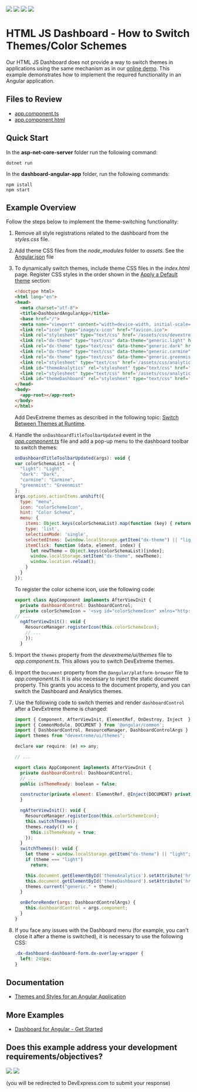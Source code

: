 <!-- default badges list -->
![](https://img.shields.io/endpoint?url=https://codecentral.devexpress.com/api/v1/VersionRange/186794623/24.2.1%2B)
[![](https://img.shields.io/badge/Open_in_DevExpress_Support_Center-FF7200?style=flat-square&logo=DevExpress&logoColor=white)](https://supportcenter.devexpress.com/ticket/details/T828717)
[![](https://img.shields.io/badge/📖_How_to_use_DevExpress_Examples-e9f6fc?style=flat-square)](https://docs.devexpress.com/GeneralInformation/403183)
[![](https://img.shields.io/badge/💬_Leave_Feedback-feecdd?style=flat-square)](#does-this-example-address-your-development-requirementsobjectives)
<!-- default badges end -->

# HTML JS Dashboard - How to Switch Themes/Color Schemes

Our HTML JS Dashboard does not provide a way to switch themes in applications using the same mechanism as in our [online demo](https://demos.devexpress.com/Dashboard/). This example demonstrates how to implement the required functionality in an Angular application.

## Files to Review

* [app.component.ts](./dashboard-angular-app/src/app/app.component.ts)
* [app.component.html](./dashboard-angular-app/src/app/app.component.html)

## Quick Start

In the **asp-net-core-server** folder run the following command:

```
dotnet run
```

In the **dashboard-angular-app** folder, run the following commands:

```
npm istall
npm start
```

## Example Overview

Follow the steps below to implement the theme-switching functionality:


1. Remove all style registrations related to the dashboard from the *styles.css* file.
1. Add theme CSS files from the _node_modules_ folder to _assets_. See the [Angular.json](dashboard-angular-app/angular.json#L23-L41) file
1. To dynamically switch themes, include theme CSS files in the *index.html* page. Register CSS styles in the order shown in the [Apply a Default theme](https://docs.devexpress.com/Dashboard/119299#apply-a-built-in-theme) section:

    ```html
    <!doctype html>
    <html lang="en">
    <head>
      <meta charset="utf-8">
      <title>DashboardAngularApp</title>
      <base href="/">
      <meta name="viewport" content="width=device-width, initial-scale=1">
      <link rel="icon" type="image/x-icon" href="favicon.ico">
      <link rel="stylesheet" type="text/css" href='/assets/css/devextreme/dx.common.css'/>
      <link rel="dx-theme" type="text/css" data-theme="generic.light" href='/assets/css/devextreme/dx.light.css' data-active="true" />
      <link rel="dx-theme" type="text/css" data-theme="generic.dark" href='/assets/css/devextreme/dx.dark.css' data-active="false" />
      <link rel="dx-theme" type="text/css" data-theme="generic.carmine" href='/assets/css/devextreme/dx.carmine.css' data-active="false" />
      <link rel="dx-theme" type="text/css" data-theme="generic.greenmist" href='/assets/css/devextreme/dx.greenmist.css' data-active="false" />
      <link rel="stylesheet" type="text/css" href='/assets/css/analytics/dx-analytics.common.css' />
      <link id="themeAnalytics" rel="stylesheet" type="text/css" href='/assets/css/analytics/dx-analytics.light.css' />
      <link rel="stylesheet" type="text/css" href='/assets/css/analytics/dx-querybuilder.css' />
      <link id="themeDashboard" rel="stylesheet" type="text/css" href='/assets/css/dashboard/dx-dashboard.light.css' />
    </head>
    <body>
      <app-root></app-root>
    </body>
    </html>
    ```
   Add DevExtreme themes as described in the following topic: [Switch Between Themes at Runtime](https://js.devexpress.com/Angular/Documentation/Guide/Themes_and_Styles/Predefined_Themes/#Switch_Between_Themes_at_Runtime).

4. Handle the `onDashboardTitleToolbarUpdated` event in the [*app.component.ts*](dashboard-angular-app/src/app/app.component.ts) file and add a pop-up menu to the dashboard toolbar to switch themes:

    ```js  
    onDashboardTitleToolbarUpdated(args): void {
    var colorSchemaList = {
      "light": "Light",
      "dark": "Dark",
      "carmine": "Carmine",
      "greenmist": "Greenmist"
    };
    args.options.actionItems.unshift({
      type: "menu",
      icon: "colorSchemeIcon",
      hint: "Color Schema",
      menu: {
        items: Object.keys(colorSchemaList).map(function (key) { return colorSchemaList[key] }),
        type: 'list',
        selectionMode: 'single',
        selectedItems: [window.localStorage.getItem("dx-theme") || "light"],
        itemClick: function (data, element, index) {
          let newTheme = Object.keys(colorSchemaList)[index];
          window.localStorage.setItem("dx-theme", newTheme);
          window.location.reload();
        }
      }
    });  
    ```

    To register the color scheme icon, use the following code:

    ```js
    export class AppComponent implements AfterViewInit {
      private dashboardControl: DashboardControl;
      private colorSchemeIcon = '<svg id="colorSchemeIcon" xmlns="http://www.w3.org/2000/svg" viewBox="0 0 24 24"><defs><style>.dx_gray{fill:#7b7b7b;}</style></defs><title>Themes copy</title><path class="dx_gray" d="M12,3a9,9,0,0,0,0,18c7,0,1.35-3.13,3-5,1.4-1.59,6,4,6-4A9,9,0,0,0,12,3ZM5,10a2,2,0,1,1,2,2A2,2,0,0,1,5,10Zm3,7a2,2,0,1,1,2-2A2,2,0,0,1,8,17Zm3-8a2,2,0,1,1,2-2A2,2,0,0,1,11,9Zm5,1a2,2,0,1,1,2-2A2,2,0,0,1,16,10Z" /></svg>';
    // ...
      ngAfterViewInit(): void {
        ResourceManager.registerIcon(this.colorSchemeIcon);
        // ...
        });
      }
    ```  
1. Import the `themes` property from the _devextreme/ui/themes_ file to *app.component.ts*. This allows you to switch DevExtreme themes.
1. Import the `Document` property from the `@angular/platform-browser` file to *app.component.ts*. It is also necessary to inject the static document property. This grants you access to the document property, and you can switch the Dashboard and Analytics themes.

1. Use the following code to switch themes and render `dashboardControl` after a DevExtreme theme is changed:

    ```js
    import { Component, AfterViewInit, ElementRef, OnDestroy, Inject  } from '@angular/core';
    import { CommonModule, DOCUMENT } from '@angular/common';
    import { DashboardControl, ResourceManager, DashboardControlArgs } from 'devexpress-dashboard';
    import themes from "devextreme/ui/themes";
    
    declare var require: (e) => any;
    
    // ... 
    
    export class AppComponent implements AfterViewInit {
      private dashboardControl: DashboardControl;
      // ...
      public isThemeReady: boolean = false;
    
      constructor(private element: ElementRef, @Inject(DOCUMENT) private document) {
      }
    
      ngAfterViewInit(): void {
        ResourceManager.registerIcon(this.colorSchemeIcon);
        this.switchThemes();
        themes.ready(() => {
          this.isThemeReady = true;
        });
      }
      switchThemes(): void {
        let theme = window.localStorage.getItem("dx-theme") || "light";
        if (theme === "light")
          return;
    
        this.document.getElementById('themeAnalytics').setAttribute('href', 'assets/css/analytics/dx-analytics.' + theme + '.css');
        this.document.getElementById('themeDashboard').setAttribute('href', 'assets/css/dashboard/dx-dashboard.' + theme + '.css');
        themes.current("generic." + theme);
      }
    
      onBeforeRender(args: DashboardControlArgs) {
        this.dashboardControl = args.component;
      }
    }
    ```

1. If you face any issues with the Dashboard menu (for example, you can't close it after a theme is switched), it is necessary to use the following CSS:

    ```css
    .dx-dashboard-dashboard-form.dx-overlay-wrapper {  
      left: 240px;  
    }   
    ```
## Documentation

* [Themes and Styles for an Angular Application](https://docs.devexpress.com/Dashboard/402098)

## More Examples

* [Dashboard for Angular - Get Started](https://github.com/DevExpress-Examples/dashboard-angular-app-get-started)
<!-- feedback -->
## Does this example address your development requirements/objectives?

[<img src="https://www.devexpress.com/support/examples/i/yes-button.svg"/>](https://www.devexpress.com/support/examples/survey.xml?utm_source=github&utm_campaign=angular-dashboard-switch-themes&~~~was_helpful=yes) [<img src="https://www.devexpress.com/support/examples/i/no-button.svg"/>](https://www.devexpress.com/support/examples/survey.xml?utm_source=github&utm_campaign=angular-dashboard-switch-themes&~~~was_helpful=no)

(you will be redirected to DevExpress.com to submit your response)
<!-- feedback end -->
